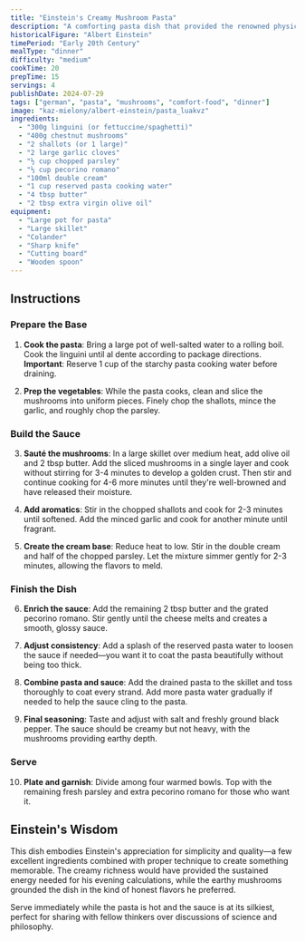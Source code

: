 ```yaml
---
title: "Einstein's Creamy Mushroom Pasta"
description: "A comforting pasta dish that provided the renowned physicist with the energy needed for his most important discoveries"
historicalFigure: "Albert Einstein"
timePeriod: "Early 20th Century"
mealType: "dinner"
difficulty: "medium"
cookTime: 20
prepTime: 15
servings: 4
publishDate: 2024-07-29
tags: ["german", "pasta", "mushrooms", "comfort-food", "dinner"]
image: "kaz-mielony/albert-einstein/pasta_luakvz"
ingredients:
  - "300g linguini (or fettuccine/spaghetti)"
  - "400g chestnut mushrooms"
  - "2 shallots (or 1 large)"
  - "2 large garlic cloves"
  - "½ cup chopped parsley"
  - "⅓ cup pecorino romano"
  - "100ml double cream"
  - "1 cup reserved pasta cooking water"
  - "4 tbsp butter"
  - "2 tbsp extra virgin olive oil"
equipment:
  - "Large pot for pasta"
  - "Large skillet"
  - "Colander"
  - "Sharp knife"
  - "Cutting board"
  - "Wooden spoon"
---
```


## Instructions

### Prepare the Base

1. **Cook the pasta**: Bring a large pot of well-salted water to a rolling boil. Cook the linguini until al dente according to package directions. **Important**: Reserve 1 cup of the starchy pasta cooking water before draining.

2. **Prep the vegetables**: While the pasta cooks, clean and slice the mushrooms into uniform pieces. Finely chop the shallots, mince the garlic, and roughly chop the parsley.

### Build the Sauce

3. **Sauté the mushrooms**: In a large skillet over medium heat, add olive oil and 2 tbsp butter. Add the sliced mushrooms in a single layer and cook without stirring for 3-4 minutes to develop a golden crust. Then stir and continue cooking for 4-6 more minutes until they're well-browned and have released their moisture.

4. **Add aromatics**: Stir in the chopped shallots and cook for 2-3 minutes until softened. Add the minced garlic and cook for another minute until fragrant.

5. **Create the cream base**: Reduce heat to low. Stir in the double cream and half of the chopped parsley. Let the mixture simmer gently for 2-3 minutes, allowing the flavors to meld.

### Finish the Dish

6. **Enrich the sauce**: Add the remaining 2 tbsp butter and the grated pecorino romano. Stir gently until the cheese melts and creates a smooth, glossy sauce.

7. **Adjust consistency**: Add a splash of the reserved pasta water to loosen the sauce if needed—you want it to coat the pasta beautifully without being too thick.

8. **Combine pasta and sauce**: Add the drained pasta to the skillet and toss thoroughly to coat every strand. Add more pasta water gradually if needed to help the sauce cling to the pasta.

9. **Final seasoning**: Taste and adjust with salt and freshly ground black pepper. The sauce should be creamy but not heavy, with the mushrooms providing earthy depth.

### Serve

10. **Plate and garnish**: Divide among four warmed bowls. Top with the remaining fresh parsley and extra pecorino romano for those who want it.

## Einstein's Wisdom

This dish embodies Einstein's appreciation for simplicity and quality—a few excellent ingredients combined with proper technique to create something memorable. The creamy richness would have provided the sustained energy needed for his evening calculations, while the earthy mushrooms grounded the dish in the kind of honest flavors he preferred.

Serve immediately while the pasta is hot and the sauce is at its silkiest, perfect for sharing with fellow thinkers over discussions of science and philosophy.

